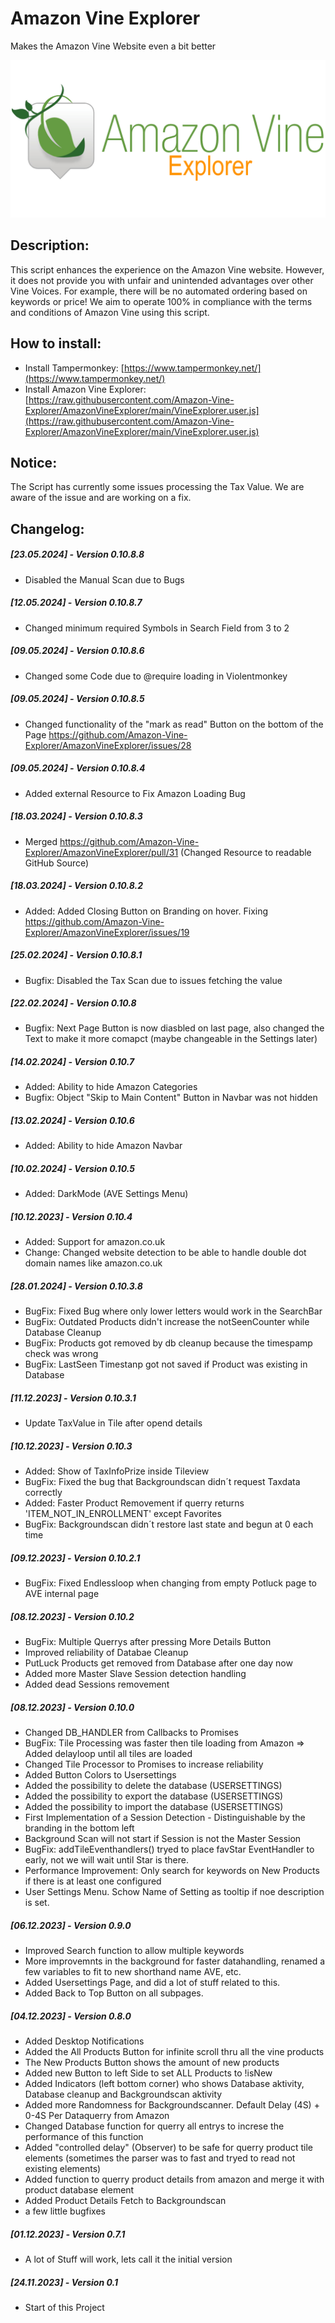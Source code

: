 # Amazon Vine Explorer

Makes the Amazon Vine Website even a bit better

![](vine_logo_notification_image.png)

## Description:

This script enhances the experience on the Amazon Vine website. However, it does not provide you with unfair and unintended advantages over other Vine Voices. For example, there will be no automated ordering based on keywords or price! We aim to operate 100% in compliance with the terms and conditions of Amazon Vine using this script.

## How to install:

* Install Tampermonkey: [https://www.tampermonkey.net/](https://www.tampermonkey.net/)
* Install Amazon Vine Explorer: [https://raw.githubusercontent.com/Amazon-Vine-Explorer/AmazonVineExplorer/main/VineExplorer.user.js](https://raw.githubusercontent.com/Amazon-Vine-Explorer/AmazonVineExplorer/main/VineExplorer.user.js)

## Notice:
The Script has currently some issues processing the Tax Value.
We are aware of the issue and are working on a fix.

## Changelog:

##### [23.05.2024] - Version 0.10.8.8
* Disabled the Manual Scan due to Bugs

##### [12.05.2024] - Version 0.10.8.7
* Changed minimum required Symbols in Search Field from 3 to 2

##### [09.05.2024] - Version 0.10.8.6
* Changed some Code due to @require loading in Violentmonkey

##### [09.05.2024] - Version 0.10.8.5
* Changed functionality of the "mark as read" Button on the bottom of the Page https://github.com/Amazon-Vine-Explorer/AmazonVineExplorer/issues/28

##### [09.05.2024] - Version 0.10.8.4
* Added external Resource to Fix Amazon Loading Bug

##### [18.03.2024] - Version 0.10.8.3
* Merged https://github.com/Amazon-Vine-Explorer/AmazonVineExplorer/pull/31 (Changed Resource to readable GitHub Source)

##### [18.03.2024] - Version 0.10.8.2
* Added: Added Closing Button on Branding on hover. Fixing https://github.com/Amazon-Vine-Explorer/AmazonVineExplorer/issues/19

##### [25.02.2024] - Version 0.10.8.1
* Bugfix: Disabled the Tax Scan due to issues fetching the value

##### [22.02.2024] - Version 0.10.8
* Bugfix: Next Page Button is now diasbled on last page, also changed the Text to make it more comapct (maybe changeable in the Settings later)

##### [14.02.2024] - Version 0.10.7
* Added: Ability to hide Amazon Categories
* Bugfix: Object "Skip to Main Content" Button in Navbar was not hidden

##### [13.02.2024] - Version 0.10.6
* Added: Ability to hide Amazon Navbar

##### [10.02.2024] - Version 0.10.5
* Added: DarkMode (AVE Settings Menu)

##### [10.12.2023] - Version 0.10.4
* Added: Support for amazon.co.uk
* Change: Changed website detection to be able to handle double dot domain names like amazon.co.uk

##### [28.01.2024] - Version 0.10.3.8
* BugFix: Fixed Bug where only lower letters would work in the SearchBar
* BugFix: Outdated Products didn't increase the notSeenCounter while Database Cleanup
* BugFix: Products got removed by db cleanup because the timespamp check was wrong
* BugFix: LastSeen Timestanp got not saved if Product was existing in Database

##### [11.12.2023] - Version 0.10.3.1
* Update TaxValue in Tile after opend details

##### [10.12.2023] - Version 0.10.3
* Added: Show of TaxInfoPrize inside Tileview
* BugFix: Fixed the bug that Backgroundscan didn´t request Taxdata correctly
* Added: Faster Product Removement if querry returns 'ITEM_NOT_IN_ENROLLMENT' except Favorites
* BugFix: Backgroundscan didn´t restore last state and begun at 0 each time

##### [09.12.2023] - Version 0.10.2.1
* BugFix: Fixed Endlessloop when changing from empty Potluck page to AVE internal page

##### [08.12.2023] - Version 0.10.2
* BugFix: Multiple Querrys after pressing More Details Button
* Improved reliability of Databae Cleanup
* PutLuck Products get removed from Database after one day now
* Added more Master Slave Session detection handling
* Added dead Sessions removement

##### [08.12.2023] - Version 0.10.0

* Changed DB_HANDLER from Callbacks to Promises
* BugFix: Tile Processing was faster then tile loading from Amazon => Added delayloop until all tiles are loaded
* Changed Tile Processor to Promises to increase reliability
* Added Button Colors to Usersettings
* Added the possibility to delete the database (USERSETTINGS)
* Added the possibility to export the database (USERSETTINGS)
* Added the possibility to import the database (USERSETTINGS)
* First Implementation of a Session Detection - Distinguishable by the branding in the bottom left
* Background Scan will not start if Session is not the Master Session
* BugFix: addTileEventhandlers() tryed to place favStar EventHandler to early, not we will wait until Star is there.
* Performance Improvement: Only search for keywords on New Products if there is at least one configured
* User Settings Menu. Schow Name of Setting as tooltip if noe description is set.

##### [06.12.2023] - Version 0.9.0

* Improved Search function to allow multiple keywords
* More improvemnts in the background for faster datahandling, renamed a few variables to fit to new shorthand name AVE, etc.
* Added Usersettings Page, and did a lot of stuff related to this.
* Added Back to Top Button on all subpages.

##### [04.12.2023] - Version 0.8.0

* Added Desktop Notifications
* Added the All Products Button for infinite scroll thru all the vine products
* The New Products Button shows the amount of new products
* Added new Button to left Side to set ALL Products to !isNew
* Added Indicators (left bottom corner) who shows Database aktivity, Database cleanup and Backgroundscan aktivity
* Added more Randomness for Backgroundscanner. Default Delay (4S) + 0-4S Per Dataquerry from Amazon
* Changed Database function for querry all entrys to increse the performance of this function
* Added "controlled delay" (Observer) to be safe for querry product tile elements (sometimes the parser was to fast and tryed to read not existing elements)
* Added function to querry product details from amazon and merge it with product database element
* Added Product Details Fetch to Backgroundscan
* a few little bugfixes

##### [01.12.2023] - Version 0.7.1

* A lot of Stuff will work, lets call it the initial version

##### [24.11.2023] - Version 0.1

* Start of this Project

